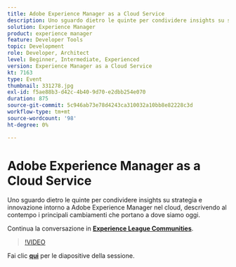 ```yaml
---
title: Adobe Experience Manager as a Cloud Service
description: Uno sguardo dietro le quinte per condividere insights su strategia e innovazione intorno a Adobe Experience Manager nel cloud, descrivendo al contempo i principali cambiamenti che portano a dove siamo oggi. Questa sessione è stata distribuita come parte dell’evento Contenuto Adobe Developers Live.
solution: Experience Manager
product: experience manager
feature: Developer Tools
topic: Development
role: Developer, Architect
level: Beginner, Intermediate, Experienced
version: Experience Manager as a Cloud Service
kt: 7163
type: Event
thumbnail: 331278.jpg
exl-id: f5ae88b3-d42c-4b40-9d70-e2dbb254e070
duration: 875
source-git-commit: 5c946ab73e78d4243ca310032a10bb8e82228c3d
workflow-type: tm+mt
source-wordcount: '98'
ht-degree: 0%

---
```


# Adobe Experience Manager as a Cloud Service

Uno sguardo dietro le quinte per condividere insights su strategia e innovazione intorno a Adobe Experience Manager nel cloud, descrivendo al contempo i principali cambiamenti che portano a dove siamo oggi.

Continua la conversazione in **[Experience League Communities](https://adobe.ly/36Yd3v6)**.

>[!VIDEO](https://video.tv.adobe.com/v/331278/?quality=12&learn=on&hidetitle=true)

Fai clic **[qui](/help/adobe-developers-live/assets/experience-manager-as-cloud-service.pdf)** per le diapositive della sessione.
